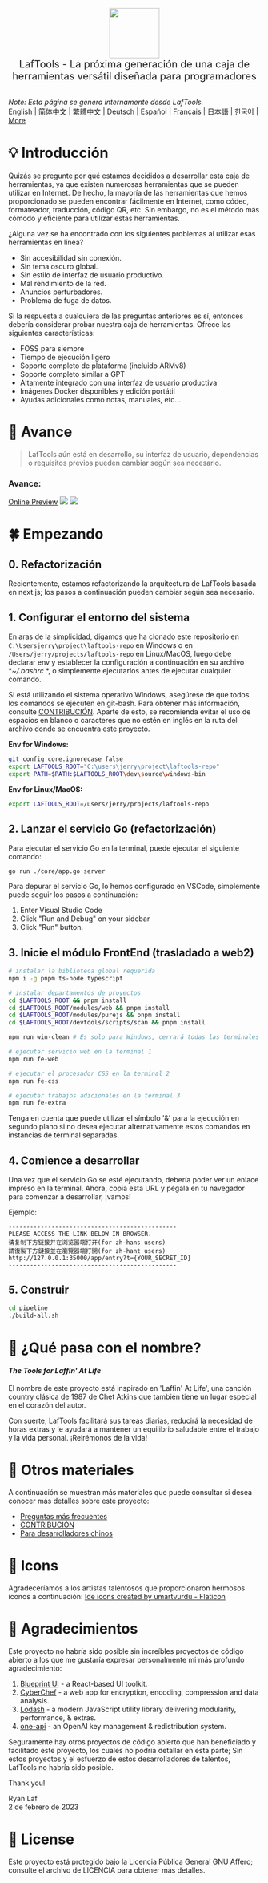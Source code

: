 <p align="center">
<img width="100" src="https://github.com/work7z/LafTools/blob/dev/modules/web2/public/static/icon.png?raw=true"></img>
<br>
<span style="font-size:20px">LafTools - La próxima generación de una caja de herramientas versátil diseñada para programadores
</span>
<!-- <center>
<div style="text-align:center;">
<a target="_blank" href="http://cloud.laf-tools.com">Vista previa de la versión Insider de LafTools</a>
</div>
</center> -->
<br><br>
</p>

<i>Note: Esta página se genera internamente desde LafTools.</i> <br/> [English](/docs/en_US)  |  [简体中文](/docs/zh_CN)  |  [繁體中文](/docs/zh_HK)  |  [Deutsch](/docs/de)  |  Español  |  [Français](/docs/fr)  |  [日本語](/docs/ja)  |  [한국어](/docs/ko) | [More](/docs/) <br/>

# 💡 Introducción

Quizás se pregunte por qué estamos decididos a desarrollar esta caja de herramientas, ya que existen numerosas herramientas que se pueden utilizar en Internet. De hecho, la mayoría de las herramientas que hemos proporcionado se pueden encontrar fácilmente en Internet, como códec, formateador, traducción, código QR, etc. Sin embargo, no es el método más cómodo y eficiente para utilizar estas herramientas.

¿Alguna vez se ha encontrado con los siguientes problemas al utilizar esas herramientas en línea?

- Sin accesibilidad sin conexión.
- Sin tema oscuro global.
- Sin estilo de interfaz de usuario productivo.
- Mal rendimiento de la red.
- Anuncios perturbadores.
- Problema de fuga de datos.

Si la respuesta a cualquiera de las preguntas anteriores es sí, entonces debería considerar probar nuestra caja de herramientas. Ofrece las siguientes características:

- FOSS para siempre
- Tiempo de ejecución ligero
- Soporte completo de plataforma (incluido ARMv8)
- Soporte completo similar a GPT
- Altamente integrado con una interfaz de usuario productiva
- Imágenes Docker disponibles y edición portátil
- Ayudas adicionales como notas, manuales, etc...

# 🌠 Avance

> LafTools aún está en desarrollo, su interfaz de usuario, dependencias o requisitos previos pueden cambiar según sea necesario.

### Avance:

[Online Preview](http://cloud.laf-tools.com)
![](https://github.com/work7z/LafTools/blob/dev/devtools/images/preview.png?raw=true)
![](https://github.com/work7z/LafTools/blob/dev/devtools/images/preview-dark.png?raw=true)

# 🍀 Empezando

## 0. Refactorización

Recientemente, estamos refactorizando la arquitectura de LafTools basada en next.js; los pasos a continuación pueden cambiar según sea necesario.

## 1. Configurar el entorno del sistema

En aras de la simplicidad, digamos que ha clonado este repositorio en `C:\Usersjerry\project\laftools-repo` en Windows o en `/Users/jerry/projects/laftools-repo` en Linux/MacOS, luego debe declarar env y establecer la configuración a continuación en su archivo **~/.bashrc* *, o simplemente ejecutarlos antes de ejecutar cualquier comando.

Si está utilizando el sistema operativo Windows, asegúrese de que todos los comandos se ejecuten en git-bash. Para obtener más información, consulte [CONTRIBUCIÓN](./docs/CONTRIBUCIÓN.md). Aparte de esto, se recomienda evitar el uso de espacios en blanco o caracteres que no estén en inglés en la ruta del archivo donde se encuentra este proyecto.

**Env for Windows:**

```bash
git config core.ignorecase false
export LAFTOOLS_ROOT="C:\users\jerry\project\laftools-repo"
export PATH=$PATH:$LAFTOOLS_ROOT\dev\source\windows-bin
```

**Env for Linux/MacOS:**

```bash
export LAFTOOLS_ROOT=/users/jerry/projects/laftools-repo
```

## 2. Lanzar el servicio Go (refactorización)

Para ejecutar el servicio Go en la terminal, puede ejecutar el siguiente comando:

```shell
go run ./core/app.go server
```

Para depurar el servicio Go, lo hemos configurado en VSCode, simplemente puede seguir los pasos a continuación:

1. Enter Visual Studio Code
2. Click "Run and Debug" on your sidebar
3. Click "Run" button.

## 3. Inicie el módulo FrontEnd (trasladado a web2)

```bash
# instalar la biblioteca global requerida
npm i -g pnpm ts-node typescript

# instalar departamentos de proyectos
cd $LAFTOOLS_ROOT && pnpm install
cd $LAFTOOLS_ROOT/modules/web && pnpm install
cd $LAFTOOLS_ROOT/modules/purejs && pnpm install
cd $LAFTOOLS_ROOT/devtools/scripts/scan && pnpm install

npm run win-clean # Es solo para Windows, cerrará todas las terminales y procesos anteriores.

# ejecutar servicio web en la terminal 1
npm run fe-web

# ejecutar el procesador CSS en la terminal 2
npm run fe-css

# ejecutar trabajos adicionales en la terminal 3
npm run fe-extra

```

Tenga en cuenta que puede utilizar el símbolo '&' para la ejecución en segundo plano si no desea ejecutar alternativamente estos comandos en instancias de terminal separadas.

## 4. Comience a desarrollar

Una vez que el servicio Go se esté ejecutando, debería poder ver un enlace impreso en la terminal. Ahora, copia esta URL y pégala en tu navegador para comenzar a desarrollar, ¡vamos!

Ejemplo:

```output
-----------------------------------------------
PLEASE ACCESS THE LINK BELOW IN BROWSER.
请复制下方链接并在浏览器端打开(for zh-hans users)
請復製下方鏈接並在瀏覽器端打開(for zh-hant users)
http://127.0.0.1:35000/app/entry?t={YOUR_SECRET_ID}
-----------------------------------------------
```

## 5. Construir

```bash
cd pipeline
./build-all.sh
```

# 🌱 ¿Qué pasa con el nombre?

#### _The Tools for Laffin' At Life_

El nombre de este proyecto está inspirado en 'Laffin' At Life', una canción country clásica de 1987 de Chet Atkins que también tiene un lugar especial en el corazón del autor.

Con suerte, LafTools facilitará sus tareas diarias, reducirá la necesidad de horas extras y le ayudará a mantener un equilibrio saludable entre el trabajo y la vida personal. ¡Reirémonos de la vida!

# 📑 Otros materiales

A continuación se muestran más materiales que puede consultar si desea conocer más detalles sobre este proyecto:

- [Preguntas más frecuentes](/docs/es/FAQ.md)
- [CONTRIBUCIÓN](/docs/es/CONTRIBUTION.md)
- [Para desarrolladores chinos](/devtools/notes/common/issues.md)

# 💐 Icons

Agradeceríamos a los artistas talentosos que proporcionaron hermosos íconos a continuación:
<a href="https://www.flaticon.com/free-icons/ide" title="ide icons">Ide icons created by umartvurdu - Flaticon</a>

# 🙏 Agradecimientos

Este proyecto no habría sido posible sin increíbles proyectos de código abierto a los que me gustaría expresar personalmente mi más profundo agradecimiento:

1. [Blueprint UI](https://blueprintjs.com/) - a React-based UI toolkit.
1. [CyberChef](https://github.com/gchq/CyberChef/tree/master) - a web app for encryption, encoding, compression and data analysis.
1. [Lodash](https://github.com/lodash/lodash) - a modern JavaScript utility library delivering modularity, performance, & extras.
1. [one-api](https://github.com/songquanpeng/one-api) - an OpenAI key management & redistribution system.

Seguramente hay otros proyectos de código abierto que han beneficiado y facilitado este proyecto, los cuales no podría detallar en esta parte; Sin estos proyectos y el esfuerzo de estos desarrolladores de talentos, LafTools no habría sido posible.

Thank you!

Ryan Laf  
2 de febrero de 2023

# 🪪 License

Este proyecto está protegido bajo la Licencia Pública General GNU Affero; consulte el archivo de LICENCIA para obtener más detalles.

